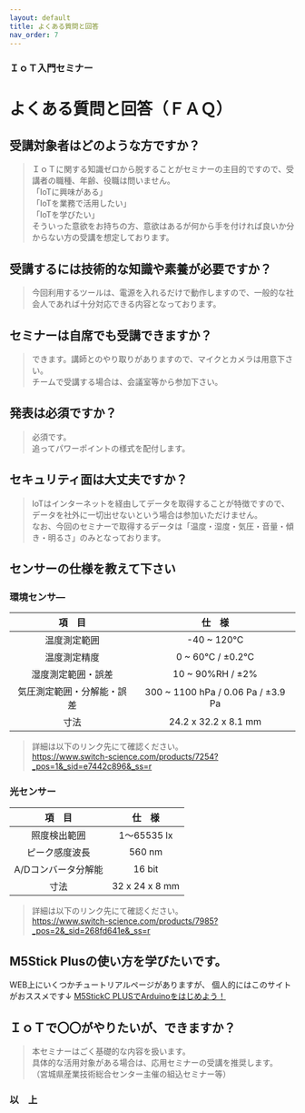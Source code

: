 ```yaml
---
layout: default
title: よくある質問と回答
nav_order: 7
---
```


### ＩｏＴ入門セミナー
# よくある質問と回答（ＦＡＱ）

## 受講対象者はどのような方ですか？
> ＩｏＴに関する知識ゼロから脱することがセミナーの主目的ですので、受講者の職種、年齢、役職は問いません。<br>
> 「IoTに興味がある」<br>
> 「IoTを業務で活用したい」<br>
> 「IoTを学びたい」<br>
> そういった意欲をお持ちの方、意欲はあるが何から手を付ければ良いか分からない方の受講を想定しております。


## 受講するには技術的な知識や素養が必要ですか？
> 今回利用するツールは、電源を入れるだけで動作しますので、一般的な社会人であれば十分対応できる内容となっております。


## セミナーは自席でも受講できますか？
> できます。講師とのやり取りがありますので、マイクとカメラは用意下さい。<br>
> チームで受講する場合は、会議室等から参加下さい。

## 発表は必須ですか？
> 必須です。<br>
> 追ってパワーポイントの様式を配付します。

## セキュリティ面は大丈夫ですか？
> IoTはインターネットを経由してデータを取得することが特徴ですので、データを社外に一切出せないという場合は参加いただけません。<br>
> なお、今回のセミナーで取得するデータは「温度・湿度・気圧・音量・傾き・明るさ」のみとなっております。


## センサーの仕様を教えて下さい

### 環境センサ―

| 項　目  | 仕　様  |
| :------------: | :------------: |
| 温度測定範囲 | -40 ~ 120℃ |
| 温度測定精度  | 0 ~ 60℃ / ±0.2℃ |
|湿度測定範囲・誤差|10 ~ 90%RH / ±2%|
| 気圧測定範囲・分解能・誤差 |300 ~ 1100 hPa / 0.06 Pa / ±3.9 Pa|
| 寸法 |24.2 x 32.2 x 8.1 mm|

> 詳細は以下のリンク先にて確認ください。<br>
> https://www.switch-science.com/products/7254?_pos=1&_sid=e7442c896&_ss=r

### 光センサー

| 項　目  | 仕　様  |
| :------------: | :------------: |
| 照度検出範囲 | 1～65535 lx |
| ピーク感度波長  | 560 nm |
|A/Dコンバータ分解能|16 bit|
| 寸法 |32 x 24 x 8 mm|

> 詳細は以下のリンク先にて確認ください。<br>
> https://www.switch-science.com/products/7985?_pos=2&_sid=268fd641e&_ss=r


## M5Stick Plusの使い方を学びたいです。

WEB上にいくつかチュートリアルページがありますが、
個人的にはこのサイトがおススメです↓
[M5StickC PLUSでArduinoをはじめよう！](https://101010.fun/iot/m5stickc-plus-firststep.html)

## ＩｏＴで〇〇がやりたいが、できますか？
> 本セミナーはごく基礎的な内容を扱います。<br>
> 具体的な活用対象がある場合は、応用セミナーの受講を推奨します。<br>
> （宮城県産業技術総合センター主催の組込セミナー等）

### 以　上
